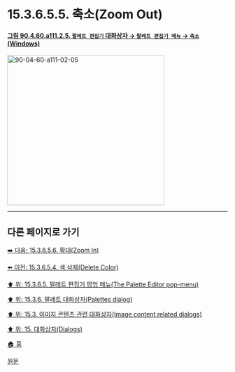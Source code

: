# 15.3.6.5.5. 축소(Zoom Out)

<a id="90-04-60-a111-02-05"></a>

#### [그림 90.4.60.a111.2.5. `팔레트 편집기` 대화상자 → `팔레트 편집기 메뉴` → `축소` (Windows)](./90-04-0060-palette_editor.md#90-04-60-a111-02-05)
<img width="359" height="342" alt="90-04-60-a111-02-05" src="https://github.com/user-attachments/assets/c22b3148-ead9-4183-8548-3288c4f909ff" />

***

## 다른 페이지로 가기

[➡️ 다음: 15.3.6.5.6. 확대(Zoom In)](./15-03-06-05-06-zoom_in.md)

[⬅️ 이전: 15.3.6.5.4. 색 삭제(Delete Color)](./15-03-06-05-04-delete_color.md)

[⬆️ 위: 15.3.6.5. 팔레트 편집기 팝업 메뉴(The Palette Editor pop-menu)](./15-03-06-05-00-the_palette_editor_pop_menu.md)

[⬆️ 위: 15.3.6. 팔레트 대화상자(Palettes dialog)](./15-03-06-00-palettes-dialog.md)

[⬆️ 위: 15.3. 이미지 콘텐츠 관련 대화상자(Image content related dialogs)](./15-03-00-image-content-related-dialogs.md)

[⬆️ 위: 15. 대화상자(Dialogs)](./15-00-dialogs.md)

[🏠 홈](./00-home.md)

[원문](https://docs.gimp.org/2.10/ko/gimp-palette-dialog.html#gimp-palette-editor-menu)